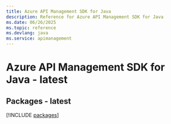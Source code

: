 ```yaml
---
title: Azure API Management SDK for Java
description: Reference for Azure API Management SDK for Java
ms.date: 06/26/2025
ms.topic: reference
ms.devlang: java
ms.service: apimanagement
---
```

# Azure API Management SDK for Java - latest
## Packages - latest
[!INCLUDE [packages](api-management-index.md)]